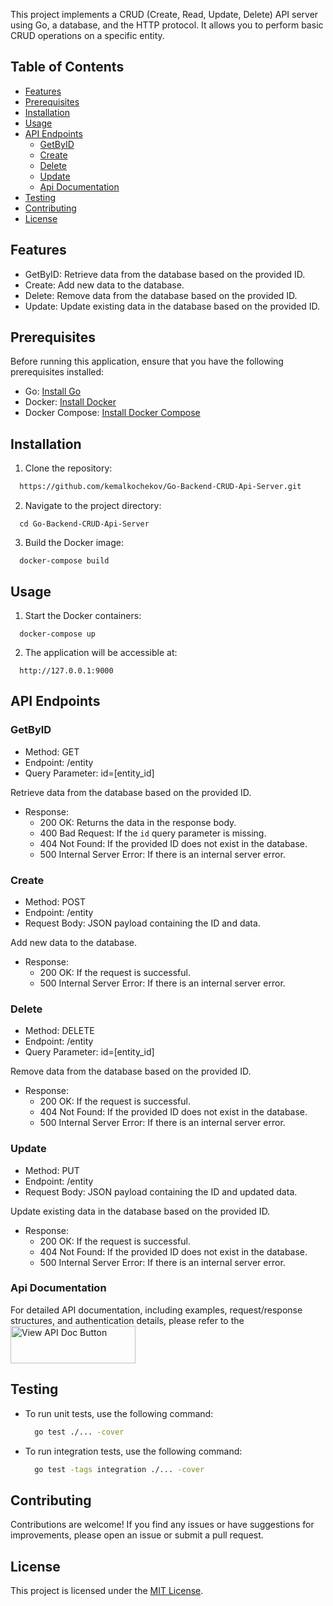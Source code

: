 
This project implements a CRUD (Create, Read, Update, Delete) API server using Go, a database, and the HTTP protocol. It allows you to perform basic CRUD operations on a specific entity.

## Table of Contents
- [Features](#features)
- [Prerequisites](#prerequisites)
- [Installation](#installation)
- [Usage](#usage)
- [API Endpoints](#api-endpoints)
  - [GetByID](#getbyid)
  - [Create](#create)
  - [Delete](#delete)
  - [Update](#update)
  - [Api Documentation](#api-documentation)
- [Testing](#testing)
- [Contributing](#contributing)
- [License](#license)


## Features

- GetByID: Retrieve data from the database based on the provided ID.
- Create: Add new data to the database.
- Delete: Remove data from the database based on the provided ID.
- Update: Update existing data in the database based on the provided ID.

## Prerequisites

Before running this application, ensure that you have the following prerequisites installed:

- Go: [Install Go](https://go.dev/doc/install/)
- Docker: [Install Docker](https://docs.docker.com/get-docker/)
- Docker Compose: [Install Docker Compose](https://docs.docker.com/compose/install/)

## Installation

1. Clone the repository:
  ```bash
    https://github.com/kemalkochekov/Go-Backend-CRUD-Api-Server.git
  ```

2. Navigate to the project directory:
  ```
    cd Go-Backend-CRUD-Api-Server
  ```
3. Build the Docker image:
  ```
    docker-compose build
  ```

## Usage
1. Start the Docker containers:
  ```
    docker-compose up
  ```
2. The application will be accessible at:
  ```
    http://127.0.0.1:9000
  ```
## API Endpoints

### GetByID

- Method: GET
- Endpoint: /entity
- Query Parameter: id=[entity_id]

Retrieve data from the database based on the provided ID.

- Response:
  - 200 OK: Returns the data in the response body.
  - 400 Bad Request: If the `id` query parameter is missing.
  - 404 Not Found: If the provided ID does not exist in the database.
  - 500 Internal Server Error: If there is an internal server error.

### Create

- Method: POST
- Endpoint: /entity
- Request Body: JSON payload containing the ID and data.

Add new data to the database.

- Response:
  - 200 OK: If the request is successful.
  - 500 Internal Server Error: If there is an internal server error.

### Delete

- Method: DELETE
- Endpoint: /entity
- Query Parameter: id=[entity_id]

Remove data from the database based on the provided ID.

- Response:
  - 200 OK: If the request is successful.
  - 404 Not Found: If the provided ID does not exist in the database.
  - 500 Internal Server Error: If there is an internal server error.

### Update

- Method: PUT
- Endpoint: /entity
- Request Body: JSON payload containing the ID and updated data.

Update existing data in the database based on the provided ID.

- Response:
  - 200 OK: If the request is successful.
  - 404 Not Found: If the provided ID does not exist in the database.
  - 500 Internal Server Error: If there is an internal server error.

### Api Documentation

For detailed API documentation, including examples, request/response structures, and authentication details, please refer to the
<a href="https://documenter.getpostman.com/view/31073105/2s9YeN2oV9" target="_blank">
    <img alt="View API Doc Button" src="https://github.com/kemalkochekov/Go-Backend-CRUD-Api-Server/assets/85355663/e5cc7ad1-a31f-4c0d-b4b7-c4ab6e69f5a7" width="200" height="60"/>
</a>

## Testing

- To run unit tests, use the following command:
  ```bash
    go test ./... -cover
  ```
- To run integration tests, use the following command:
  ```bash
    go test -tags integration ./... -cover
  ```

## Contributing

Contributions are welcome! If you find any issues or have suggestions for improvements, please open an issue or submit a pull request.

## License

This project is licensed under the [MIT License](LICENSE).
